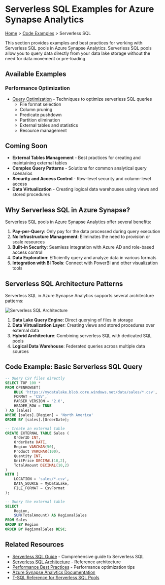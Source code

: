 # Serverless SQL Examples for Azure Synapse Analytics

[Home](../../) > [Code Examples](../) > Serverless SQL

This section provides examples and best practices for working with Serverless SQL pools in Azure Synapse Analytics. Serverless SQL pools allow you to query data directly from your data lake storage without the need for data movement or pre-loading.

## Available Examples

### Performance Optimization

- [Query Optimization](query-optimization.md) - Techniques to optimize serverless SQL queries
  - File format selection
  - Column pruning
  - Predicate pushdown
  - Partition elimination
  - External tables and statistics
  - Resource management

## Coming Soon

- __External Tables Management__ - Best practices for creating and maintaining external tables
- __Complex Query Patterns__ - Solutions for common analytical query scenarios
- __Security and Access Control__ - Row-level security and column-level access
- __Data Virtualization__ - Creating logical data warehouses using views and stored procedures

## Why Serverless SQL in Azure Synapse?

Serverless SQL pools in Azure Synapse Analytics offer several benefits:

1. __Pay-per-Query__: Only pay for the data processed during query execution
2. __No Infrastructure Management__: Eliminates the need to provision or scale resources
3. __Built-in Security__: Seamless integration with Azure AD and role-based access control
4. __Data Exploration__: Efficiently query and analyze data in various formats
5. __Integration with BI Tools__: Connect with PowerBI and other visualization tools

## Serverless SQL Architecture Patterns

Serverless SQL in Azure Synapse Analytics supports several architecture patterns:

![Serverless SQL Architecture](../../images/serverless-sql-architecture.png)

1. __Data Lake Query Engine__: Direct querying of files in storage
2. __Data Virtualization Layer__: Creating views and stored procedures over external data
3. __Hybrid Architecture__: Combining serverless SQL with dedicated SQL pools
4. __Logical Data Warehouse__: Federated queries across multiple data sources

## Code Example: Basic Serverless SQL Query

```sql
-- Query CSV files directly
SELECT TOP 100 *
FROM OPENROWSET(
    BULK 'https://mydatalake.blob.core.windows.net/data/sales/*.csv',
    FORMAT = 'CSV',
    PARSER_VERSION = '2.0',
    HEADER_ROW = TRUE
) AS [sales]
WHERE [sales].[Region] = 'North America'
ORDER BY [sales].[OrderDate];

-- Create an external table
CREATE EXTERNAL TABLE Sales (
    OrderID INT,
    OrderDate DATE,
    Region VARCHAR(50),
    Product VARCHAR(100),
    Quantity INT,
    UnitPrice DECIMAL(10,2),
    TotalAmount DECIMAL(10,2)
)
WITH (
    LOCATION = 'sales/*.csv',
    DATA_SOURCE = MyDataLake,
    FILE_FORMAT = CsvFormat
);

-- Query the external table
SELECT
    Region,
    SUM(TotalAmount) AS RegionalSales
FROM Sales
GROUP BY Region
ORDER BY RegionalSales DESC;
```

## Related Resources

- [Serverless SQL Guide](../serverless-sql-guide.md) - Comprehensive guide to Serverless SQL
- [Serverless SQL Architecture](../../architecture/serverless-sql/) - Reference architecture
- [Performance Best Practices](../../best-practices/performance.md) - Performance optimization tips
- [Azure Synapse Analytics Documentation](https://learn.microsoft.com/en-us/azure/synapse-analytics/)
- [T-SQL Reference for Serverless SQL Pools](https://learn.microsoft.com/en-us/azure/synapse-analytics/sql/overview-features)
